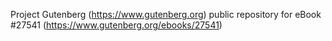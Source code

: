 Project Gutenberg (https://www.gutenberg.org) public repository for eBook #27541 (https://www.gutenberg.org/ebooks/27541)
